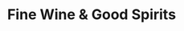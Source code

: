 ---
title: "Fine Wine & Good Spirits"
url: /orchard-park/fine-wine-and-good-spirits-southwestern-boulevard/
shop: alcohol
---
